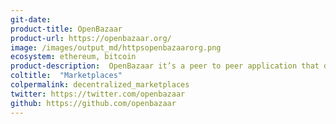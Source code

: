 ```yaml
---
git-date: 
product-title: OpenBazaar
product-url: https://openbazaar.org/
image: /images/output_md/httpsopenbazaarorg.png
ecosystem: ethereum, bitcoin
product-description:  OpenBazaar it’s a peer to peer application that doesn’t require middlemen, which means no fees & no restrictions.
coltitle:  "Marketplaces"
colpermalink: decentralized_marketplaces
twitter: https://twitter.com/openbazaar
github: https://github.com/openbazaar
---
```

